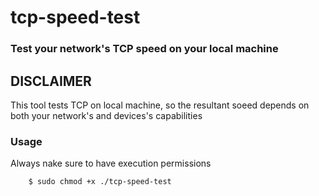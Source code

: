 # tcp-speed-test
### Test your network's TCP speed on your local machine

## DISCLAIMER
This tool tests TCP on local machine, so the resultant soeed depends on both your network's and devices's capabilities

### Usage

Always nake sure to have execution permissions 


		$ sudo chmod +x ./tcp-speed-test

